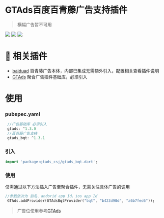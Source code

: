# GTAds百度百青藤广告支持插件

> 横幅广告暂不可用

<p>
<a href="https://pub.dev/packages/gtads_bqt"><img src=https://img.shields.io/pub/v/gtads_bqt?color=orange></a>
<a href="https://pub.dev/packages/gtads_bqt"><img src=https://img.shields.io/pub/likes/gtads_bqt></a>
<a href="https://pub.dev/packages/gtads_bqt"><img src=https://img.shields.io/pub/points/gtads_bqt></a>
</p>

# 📢 相关插件

- [baiduad](https://github.com/gstory0404/baiduad) 百青藤广告本体，内部已集成无需额外引入，配置相关查看插件说明
- [GTAds](https://github.com/gstory0404/GTAds) 聚合广告插件基础库，必须引入

# 使用

### pubspec.yaml

```dart
 //广告基础库 必须引入
 gtads: ^1.3.0
 //百青藤广告支持
 gtads_bqt: ^1.3.1
```

### 引入

```dart
import 'package:gtads_csj/gtads_bqt.dart';
```

### 使用

仅需通过以下方法插入广告至聚合插件，无需关注具体广告的调用

```dart
//参数依次为 别名、andorid app Id、ios app Id
 GTAds.addProvider(GTAdsBqtProvider("bqt", "b423d90d", "a6b7fed6"));
```

> 广告位使用参考[GTAds](https://github.com/gstory0404/GTAds/tree/master/gtads)

